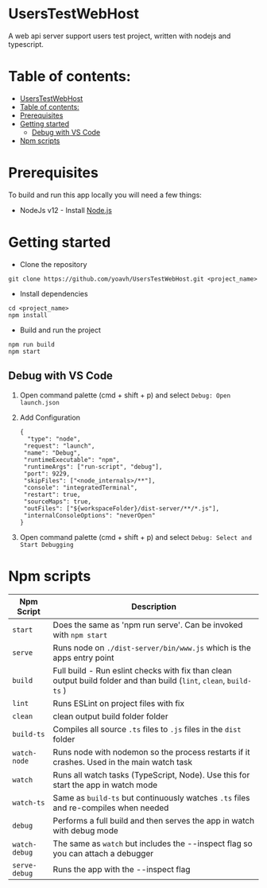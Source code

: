 # UsersTestWebHost

A web api server support users test project, written with nodejs and typescript.

# Table of contents:

- [UsersTestWebHost](#userstestwebhost)
- [Table of contents:](#table-of-contents)
- [Prerequisites](#prerequisites)
- [Getting started](#getting-started)
  - [Debug with VS Code](#debug-with-vs-code)
- [Npm scripts](#npm-scripts)

# Prerequisites

To build and run this app locally you will need a few things:

- NodeJs v12 - Install [Node.js](https://nodejs.org/en/)

# Getting started

- Clone the repository

```
git clone https://github.com/yoavh/UsersTestWebHost.git <project_name>
```

- Install dependencies

```
cd <project_name>
npm install
```

- Build and run the project

```
npm run build
npm start
```

## Debug with VS Code

1. Open command palette (cmd + shift + p) and select `Debug: Open launch.json`
2. Add Configuration

   ```
   {
     "type": "node",
    "request": "launch",
    "name": "Debug",
    "runtimeExecutable": "npm",
    "runtimeArgs": ["run-script", "debug"],
    "port": 9229,
    "skipFiles": ["<node_internals>/**"],
    "console": "integratedTerminal",
    "restart": true,
    "sourceMaps": true,
    "outFiles": ["${workspaceFolder}/dist-server/**/*.js"],
    "internalConsoleOptions": "neverOpen"
   }
   ```

3. Open command palette (cmd + shift + p) and select `Debug: Select and Start Debugging`

# Npm scripts

| Npm Script    | Description                                                                                                          |
| ------------- | -------------------------------------------------------------------------------------------------------------------- |
| `start`       | Does the same as 'npm run serve'. Can be invoked with `npm start`                                                    |
| `serve`       | Runs node on `./dist-server/bin/www.js` which is the apps entry point                                                |
| `build`       | Full build - Run eslint checks with fix than clean output build folder and than build (`lint`, `clean`, `build-ts` ) |
| `lint`        | Runs ESLint on project files with fix                                                                                |
| `clean`       | clean output build folder folder                                                                                     |
| `build-ts`    | Compiles all source `.ts` files to `.js` files in the `dist` folder                                                  |
| `watch-node`  | Runs node with nodemon so the process restarts if it crashes. Used in the main watch task                            |
| `watch`       | Runs all watch tasks (TypeScript, Node). Use this for start the app in watch mode                                    |
| `watch-ts`    | Same as `build-ts` but continuously watches `.ts` files and re-compiles when needed                                  |
| `debug`       | Performs a full build and then serves the app in watch with debug mode                                               |
| `watch-debug` | The same as `watch` but includes the --inspect flag so you can attach a debugger                                     |
| `serve-debug` | Runs the app with the --inspect flag                                                                                 |
